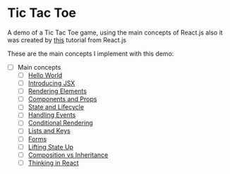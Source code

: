 # Tic Tac Toe

A demo of a Tic Tac Toe game, using the main concepts of React.js
also it was created by [this](https://reactjs.org/tutorial/tutorial.html) tutorial from React.js

These are the main concepts I implement with this demo:

- [ ] Main concepts
  - [ ] [Hello World](https://reactjs.org/docs/hello-world.html)
  - [ ] [Introducing JSX](https://reactjs.org/docs/introducing-jsx.html)
  - [ ] [Rendering Elements](https://reactjs.org/docs/rendering-elements.html)
  - [ ] [Components and Props](https://reactjs.org/docs/components-and-props.html)
  - [ ] [State and Lifecycle](https://reactjs.org/docs/state-and-lifecycle.html)
  - [ ] [Handling Events](https://reactjs.org/docs/handling-events.html)
  - [ ] [Conditional Rendering](https://reactjs.org/docs/conditional-rendering.html)
  - [ ] [Lists and Keys](https://reactjs.org/docs/lists-and-keys.html)
  - [ ] [Forms](https://reactjs.org/docs/forms.html)
  - [ ] [Lifting State Up](https://reactjs.org/docs/lifting-state-up.html)
  - [ ] [Composition vs Inheritance](https://reactjs.org/docs/composition-vs-inheritance.html)
  - [ ] [Thinking in React](https://reactjs.org/docs/thinking-in-react.html)
